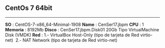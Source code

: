 ## CentOs 7 64bit
---
**SO** : CentOS-7-x86_64-Minimal-1908
**Name** : CenSer17.jbpm
**CPU** : 1
**Memoria** : 8192Mb
**Disco** : CenSer17.jbpm.Disk01 20Gb Tipo VirtualMachine Disk (VMDK)
**Red** : 1.- VirtualBox Host-Only (tipo de tarjeta de Red virtio-net)
​          2.- NAT Network (tipo de tarjeta de Red virtio-net)





